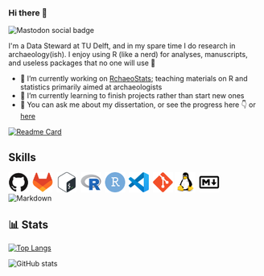 ### Hi there 👋

![Mastodon social badge](https://img.shields.io/mastodon/follow/108202983184178185?color=%236364ff&domain=https%3A%2F%2Ffediscience.org&label=Mastodon%20%40bjorn&style=for-the-badge)

I'm a Data Steward at TU Delft, and in my spare time I do research in archaeology(ish). I enjoy using R (like a nerd) for analyses, manuscripts, and useless packages that no one will use 🤷

- 🔭 I’m currently working on [RchaeoStats](https://github.com/rchaeology/RchaeoStats); teaching materials on R and statistics primarily aimed at archaeologists
- 🌱 I’m currently learning to finish projects rather than start new ones
- 💬 You can ask me about my dissertation, or see the progress here 👇 or [here](https://myphd.netlify.app)
<!--
- 👯 I’m looking to collaborate on ...
- 🤔 I’m looking for help with ...

- 📫 How to reach me: ...
- 😄 Pronouns: ...
- ⚡ Fun fact: ...
-->

[![Readme Card](https://github-readme-stats.vercel.app/api/pin/?username=bbartholdy&repo=endgame&theme=radical)](https://github.com/bbartholdy/endgame)

## Skills

<div>
  <img src="https://github.com/devicons/devicon/blob/master/icons/github/github-original.svg" title="GitHub" alt="GitHub" width="40" height="40"/>&nbsp;
  <img src="https://github.com/devicons/devicon/blob/master/icons/gitlab/gitlab-original.svg" title="GitLab" alt="GitLab" width="40" height="40"/>&nbsp;
  <img src="https://github.com/devicons/devicon/blob/master/icons/bash/bash-original.svg" title="Bash" alt="Bash" width="40" height="40"/>&nbsp;
  <img src="https://github.com/devicons/devicon/blob/master/icons/r/r-original.svg" title="R" alt="R" width="40" height="40"/>&nbsp;
  <img src="https://github.com/devicons/devicon/blob/master/icons/rstudio/rstudio-original.svg" title="RStudio" alt="RStudio" width="40" height="40"/>&nbsp;
  <img src="https://github.com/devicons/devicon/blob/master/icons/vscode/vscode-original.svg" title="VSCode" alt="VSCode" width="40" height="40"/>&nbsp;
  <img src="https://github.com/devicons/devicon/blob/master/icons/git/git-original.svg" title="Git" **alt="Git" width="40" height="40"/>
  <img src="https://github.com/devicons/devicon/blob/master/icons/linux/linux-original.svg" title="Linux" alt="Linux" width="40" height="40"/>&nbsp;
  <img src="https://github.com/devicons/devicon/blob/master/icons/markdown/markdown-original.svg" title="Markdown" alt="Markdown" width="40" height="40"/>&nbsp;
  <img src="https://raw.githubusercontent.com/quarto-dev/quarto/078c521c61186892015b86aa4a3daf2cc858f0de/apps/vscode/assets/icon/qmd.svg" title="Markdown" alt="Markdown" width="40" height="40"/>&nbsp;
</div>

## 📊 Stats

[![Top Langs](https://github-readme-stats.vercel.app/api/top-langs/?username=bbartholdy&layout=compact&theme=radical&hide=javascript,html,css)](https://github.com/anuraghazra/github-readme-stats)

![GitHub stats](https://github-readme-stats.vercel.app/api?username=bbartholdy&show_icons=true&count_private=false&theme=radical&hide=stars) 
